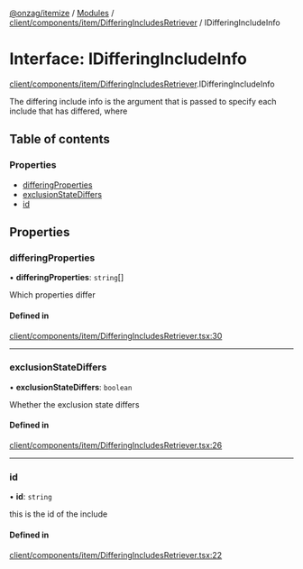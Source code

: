 [@onzag/itemize](../README.md) / [Modules](../modules.md) / [client/components/item/DifferingIncludesRetriever](../modules/client_components_item_DifferingIncludesRetriever.md) / IDifferingIncludeInfo

# Interface: IDifferingIncludeInfo

[client/components/item/DifferingIncludesRetriever](../modules/client_components_item_DifferingIncludesRetriever.md).IDifferingIncludeInfo

The differing include info is the argument that is
passed to specify each include that has differed, where

## Table of contents

### Properties

- [differingProperties](client_components_item_DifferingIncludesRetriever.IDifferingIncludeInfo.md#differingproperties)
- [exclusionStateDiffers](client_components_item_DifferingIncludesRetriever.IDifferingIncludeInfo.md#exclusionstatediffers)
- [id](client_components_item_DifferingIncludesRetriever.IDifferingIncludeInfo.md#id)

## Properties

### differingProperties

• **differingProperties**: `string`[]

Which properties differ

#### Defined in

[client/components/item/DifferingIncludesRetriever.tsx:30](https://github.com/onzag/itemize/blob/f2db74a5/client/components/item/DifferingIncludesRetriever.tsx#L30)

___

### exclusionStateDiffers

• **exclusionStateDiffers**: `boolean`

Whether the exclusion state differs

#### Defined in

[client/components/item/DifferingIncludesRetriever.tsx:26](https://github.com/onzag/itemize/blob/f2db74a5/client/components/item/DifferingIncludesRetriever.tsx#L26)

___

### id

• **id**: `string`

this is the id of the include

#### Defined in

[client/components/item/DifferingIncludesRetriever.tsx:22](https://github.com/onzag/itemize/blob/f2db74a5/client/components/item/DifferingIncludesRetriever.tsx#L22)
